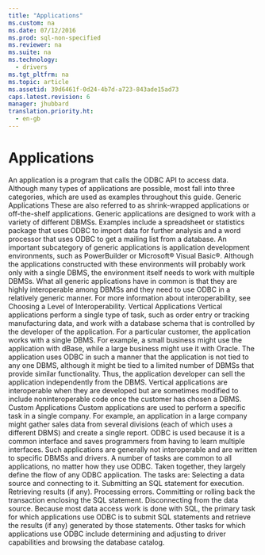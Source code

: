```yaml
---
title: "Applications"
ms.custom: na
ms.date: 07/12/2016
ms.prod: sql-non-specified
ms.reviewer: na
ms.suite: na
ms.technology: 
  - drivers
ms.tgt_pltfrm: na
ms.topic: article
ms.assetid: 39d6461f-0d24-4b7d-a723-843ade15ad73
caps.latest.revision: 6
manager: jhubbard
translation.priority.ht: 
  - en-gb
---
```

# Applications
<?xml version="1.0" encoding="utf-8"?>
<developerConceptualDocument xmlns="http://ddue.schemas.microsoft.com/authoring/2003/5" xmlns:xlink="http://www.w3.org/1999/xlink" xmlns:xsi="http://www.w3.org/2001/XMLSchema-instance" xsi:schemaLocation="http://ddue.schemas.microsoft.com/authoring/2003/5 http://dduestorage.blob.core.windows.net/ddueschema/developer.xsd">
  <introduction>
    <para>An <legacyItalic>application</legacyItalic> is a program that calls the ODBC API to access data. Although many types of applications are possible, most fall into three categories, which are used as examples throughout this guide.  </para>
    <list class="bullet">
      <listItem>
        <para>
          <legacyBold>Generic Applications</legacyBold> These are also referred to as shrink-wrapped applications or off-the-shelf applications. Generic applications are designed to work with a variety of different DBMSs. Examples include a spreadsheet or statistics package that uses ODBC to import data for further analysis and a word processor that uses ODBC to get a mailing list from a database. </para>
        <para>An important subcategory of generic applications is application development environments, such as PowerBuilder or Microsoft® Visual Basic®. Although the applications constructed with these environments will probably work only with a single DBMS, the environment itself needs to work with multiple DBMSs.  </para>
        <para>What all generic applications have in common is that they are highly interoperable among DBMSs and they need to use ODBC in a relatively generic manner. For more information about interoperability, see <legacyLink xlink:href="1f915832-a7c1-41cd-8c4f-bf6d976951b0">Choosing a Level of Interoperability</legacyLink>. </para>
      </listItem>
      <listItem>
        <para>
          <legacyBold>Vertical Applications</legacyBold> Vertical applications perform a single type of task, such as order entry or tracking manufacturing data, and work with a database schema that is controlled by the developer of the application. For a particular customer, the application works with a single DBMS. For example, a small business might use the application with dBase, while a large business might use it with Oracle. </para>
        <para>The application uses ODBC in such a manner that the application is not tied to any one DBMS, although it might be tied to a limited number of DBMSs that provide similar functionality. Thus, the application developer can sell the application independently from the DBMS. Vertical applications are interoperable when they are developed but are sometimes modified to include noninteroperable code once the customer has chosen a DBMS. </para>
      </listItem>
      <listItem>
        <para>
          <legacyBold>Custom Applications</legacyBold> Custom applications are used to perform a specific task in a single company. For example, an application in a large company might gather sales data from several divisions (each of which uses a different DBMS) and create a single report. ODBC is used because it is a common interface and saves programmers from having to learn multiple interfaces. Such applications are generally not interoperable and are written to specific DBMSs and drivers.</para>
      </listItem>
    </list>
    <para>A number of tasks are common to all applications, no matter how they use ODBC. Taken together, they largely define the flow of any ODBC application. The tasks are:  </para>
    <list class="bullet">
      <listItem>
        <para>Selecting a data source and connecting to it.</para>
      </listItem>
      <listItem>
        <para>Submitting an SQL statement for execution.</para>
      </listItem>
      <listItem>
        <para>Retrieving results (if any).</para>
      </listItem>
      <listItem>
        <para>Processing errors.</para>
      </listItem>
      <listItem>
        <para>Committing or rolling back the transaction enclosing the SQL statement.</para>
      </listItem>
      <listItem>
        <para>Disconnecting from the data source.</para>
      </listItem>
    </list>
    <para>Because most data access work is done with SQL, the primary task for which applications use ODBC is to submit SQL statements and retrieve the results (if any) generated by those statements. Other tasks for which applications use ODBC include determining and adjusting to driver capabilities and browsing the database catalog.</para>
  </introduction>
  <relatedTopics />
</developerConceptualDocument>